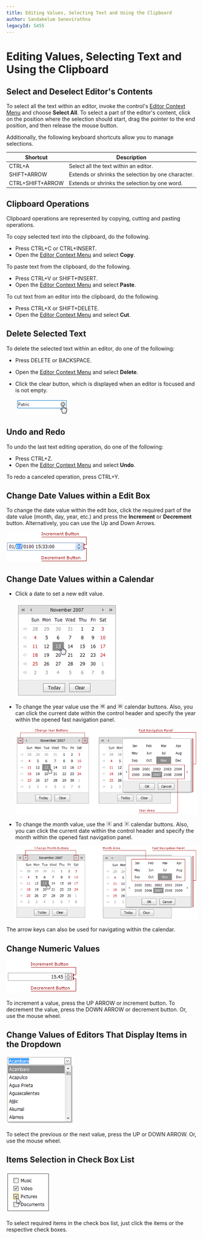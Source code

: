 ```yaml
---
title: Editing Values, Selecting Text and Using the Clipboard
author: Sandakelum Senevirathna
legacyId: 5455
---
```

# Editing Values, Selecting Text and Using the Clipboard
## Select and Deselect Editor's Contents
To select all the text within an editor, invoke the control's [Editor Context Menu](editor-context-menu.md) and choose **Select All**. To select a part of the editor's content, click on the position where the selection should start, drag the pointer to the end position, and then release the mouse button.

Additionally, the following keyboard shortcuts allow you to manage selections.

| Shortcut | Description |
|---|---|
| CTRL+A | Select all the text within an editor. |
| SHIFT+ARROW | Extends or shrinks the selection by one character. |
| CTRL+SHIFT+ARROW | Extends or shrinks the selection by one word. |

## Clipboard Operations
Clipboard operations are represented by copying, cutting and pasting operations. 

To copy selected text into the clipboard, do the following.
* Press CTRL+C or CTRL+INSERT.
* Open the [Editor Context Menu](editor-context-menu.md) and select **Copy**.

To paste text from the clipboard, do the following.
* Press CTRL+V or SHIFT+INSERT.
* Open the [Editor Context Menu](editor-context-menu.md) and select **Paste**.

To cut text from an editor into the clipboard, do the following.
* Press CTRL+X or SHIFT+DELETE.
* Open the [Editor Context Menu](editor-context-menu.md) and select **Cut**.

## Delete Selected Text
To delete the selected text within an editor, do one of the following:
* Press DELETE or BACKSPACE.
* Open the [Editor Context Menu](editor-context-menu.md) and select **Delete**.
* Click the clear button, which is displayed when an editor is focused and is not empty.
	
	![Editor_ClearButton](../../images/img25455.png)

## Undo and Redo
To undo the last text editing operation, do one of the following:
* Press CTRL+Z.
* Open the [Editor Context Menu](editor-context-menu.md) and select **Undo**.

To redo a canceled operation, press CTRL+Y.

## Change Date Values within a Edit Box
To change the date value within the edit box, click the required part of the date value (month, day, year, etc.) and press the **Increment** or **Decrement** button. Alternatively, you can use the Up and Down Arrows.

![Editors-time editing](../../images/img11028.png)

## Change Date Values within a Calendar
* Click a date to set a new edit value.
	
	![ASPxEditors-EditValue-Day](../../images/img9013.png)
* To change the year value use the ![ASPxEditors-EditValue-PrevYearButton](../../images/img9018.png) and ![ASPxEditors-EditValue-NextYearButton](../../images/img9020.png) calendar buttons. Also, you can click the current date within the control header and specify the year within the opened fast navigation panel.
	
	![ASPxEditors-EditValue-Year](../../images/img9015.png)
* To change the month value, use the ![ASPxEditors-EditValue-PrevMonthButton](../../images/img9019.png) and ![ASPxEditors-EditValue-NextMonthButton](../../images/img9021.png) calendar buttons. Also, you can click the current date within the control header and specify the month within the opened fast navigation panel.
	
	![ASPxEditors-EditValue-Month](../../images/img9014.png)

The arrow keys can also be used for navigating within the calendar.

## Change Numeric Values
![ASPxEditors-EditValue-SpinEditor](../../images/img9016.png)

To increment a value, press the UP ARROW or increment button. To decrement the value, press the DOWN ARROW or decrement button. Or, use the mouse wheel.

## Change Values of Editors That Display Items in the Dropdown
![ASPxEditors-EditValue-DropdownEditors](../../images/img9017.png)

To select the previous or the next value, press the UP or DOWN ARROW. Or, use the mouse wheel.

## Items Selection in Check Box List
![ASPxCheckBoxList_check_items](../../images/img16511.png)

To select required items in the check box list, just click the items or the respective check boxes.